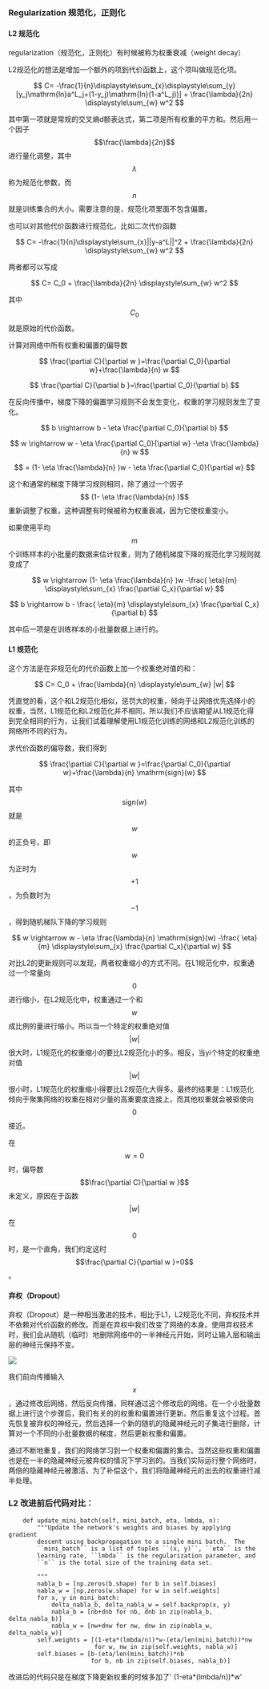### Regularization 规范化，正则化

#### L2 规范化

regularization（规范化，正则化）有时候被称为权重衰减（weight decay）

L2规范化的想法是增加一个额外的项到代价函数上，这个项叫做规范化项。


$$
C= -\frac{1}{n}\displaystyle\sum_{x}\displaystyle\sum_{y}[y_j\mathrm{ln}a^L_j+(1-y_j)\mathrm{ln}(1-a^L_j))] + \frac{\lambda}{2n} \displaystyle\sum_{w} w^2
$$


其中第一项就是常规的交叉熵d额表达式，第二项是所有权重的平方和。然后用一个因子$$\frac{\lambda}{2n}$$进行量化调整，其中$$\lambda$$称为规范化参数，而$$n$$就是训练集合的大小。需要注意的是，规范化项里面不包含偏置。

也可以对其他代价函数进行规范化，比如二次代价函数


$$
C= -\frac{1}{n}\displaystyle\sum_{x}||y-a^L||^2 + \frac{\lambda}{2n} \displaystyle\sum_{w} w^2
$$


两者都可以写成


$$
C= C_0 + \frac{\lambda}{2n} \displaystyle\sum_{w} w^2
$$


其中$$C_0$$就是原始的代价函数。

计算对网络中所有权重和偏置的偏导数


$$
\frac{\partial C}{\partial w }=\frac{\partial C_0}{\partial w}+\frac{\lambda}{n} w
$$



$$
\frac{\partial C}{\partial b }=\frac{\partial C_0}{\partial b}
$$


在反向传播中，梯度下降的偏置学习规则不会发生变化，权重的学习规则发生了变化。


$$
b \rightarrow b - \eta \frac{\partial C_0}{\partial b}
$$



$$
w \rightarrow w - \eta \frac{\partial C_0}{\partial w} -\eta \frac{\lambda}{n} w
$$



$$
= (1- \eta \frac{\lambda}{n} )w - \eta \frac{\partial C_0}{\partial w}
$$


这个和通常的梯度下降学习规则相同，除了通过一个因子$$ (1- \eta \frac{\lambda}{n} )$$重新调整了权重，这种调整有时候被称为权重衰减，因为它使权重变小。

如果使用平均$$m$$个训练样本的小批量的数据来估计权重，则为了随机梯度下降的规范化学习规则就变成了


$$
w \rightarrow (1- \eta \frac{\lambda}{n} )w -\frac{ \eta}{m} \displaystyle\sum_{x} \frac{\partial C_x}{\partial w}
$$



$$
b \rightarrow b - \frac{ \eta}{m} \displaystyle\sum_{x} \frac{\partial C_x}{\partial b}
$$


其中后一项是在训练样本的小批量数据上进行的。

#### L1 规范化

这个方法是在非规范化的代价函数上加一个权重绝对值的和：


$$
C= C_0 + \frac{\lambda}{n} \displaystyle\sum_{w} |w|
$$


凭直觉的看，这个和L2规范化相似，惩罚大的权重，倾向于让网络优先选择小的权重，当然，L1规范化和L2规范化并不相同，所以我们不应该期望从L1规范化得到完全相同的行为，让我们试着理解使用L1规范化训练的网络和L2规范化训练的网络所不同的行为。

求代价函数的偏导数，我们得到


$$
\frac{\partial C}{\partial w }=\frac{\partial C_0}{\partial w}+\frac{\lambda}{n} \mathrm{sign}(w)
$$


其中$$\mathrm{sign}(w)$$就是$$w$$的正负号，即$$w$$为正时为$$+1$$，为负数时为$$-1$$，得到随机梯队下降的学习规则


$$
w \rightarrow  w - \eta \frac{\lambda}{n} \mathrm{sign}(w)  -\frac{ \eta}{m} \displaystyle\sum_{x} \frac{\partial C_x}{\partial w}
$$


对比L2的更新规则可以发现，两者权重缩小的方式不同。在L1规范化中，权重通过一个常量向$$0$$进行缩小，在L2规范化中，权重通过一个和$$w$$成比例的量进行缩小。所以当一个特定的权重绝对值$$|w|$$很大时，L1规范化的权重缩小的要比L2规范化小的多。相反，当yi个特定的权重绝对值$$|w|$$很小时，L1规范化的权重缩小得要比L2规范化大得多。最终的结果是：L1规范化倾向于聚集网络的权重在相对少量的高重要度连接上，而其他权重就会被驱使向$$0$$接近。

在$$w=0$$时，偏导数$$\frac{\partial C}{\partial w }$$未定义，原因在于函数$$|w|$$在$$0$$时，是一个直角，我们约定这时$$\frac{\partial C}{\partial w }=0$$。

#### 弃权（Dropout）

弃权（Dropout）是一种相当激进的技术，相比于L1，L2规范化不同，弃权技术并不依赖对代价函数的修改。而是在弃权中我们改变了网络的本身。使用弃权技术时，我们会从随机（临时）地删除网络中的一半神经元开始，同时让输入层和输出层的神经元保持不变。

![](/assets/nn-dropout.png)

我们前向传播输入$$x$$，通过修改后网络，然后反向传播，同样通过这个修改后的网络。在一个小批量数据上进行这个步骤后，我们有关的的权重和偏置进行更新。然后重复这个过程。首先恢复被弃权的神经元，然后选择一个新的随机的隐藏神经元的子集进行删除，计算对一个不同的小批量数据的梯度，然后更新权重和偏置。

通过不断地重复，我们的网络学习到一个权重和偏置的集合。当然这些权重和偏置也是在一半的隐藏神经元被弃权的情况下学习到的。当我们实际运行整个网络时，两倍的隐藏神经元被激活，为了补偿这个，我们将隐藏神经元的出去的权重进行减半处理。

### L2 改进前后代码对比：

        def update_mini_batch(self, mini_batch, eta, lmbda, n):
            """Update the network's weights and biases by applying gradient
            descent using backpropagation to a single mini batch.  The
            ``mini_batch`` is a list of tuples ``(x, y)``, ``eta`` is the
            learning rate, ``lmbda`` is the regularization parameter, and
            ``n`` is the total size of the training data set.

            """
            nabla_b = [np.zeros(b.shape) for b in self.biases]
            nabla_w = [np.zeros(w.shape) for w in self.weights]
            for x, y in mini_batch:
                delta_nabla_b, delta_nabla_w = self.backprop(x, y)
                nabla_b = [nb+dnb for nb, dnb in zip(nabla_b, delta_nabla_b)]
                nabla_w = [nw+dnw for nw, dnw in zip(nabla_w, delta_nabla_w)]
            self.weights = [(1-eta*(lmbda/n))*w-(eta/len(mini_batch))*nw
                            for w, nw in zip(self.weights, nabla_w)]
            self.biases = [b-(eta/len(mini_batch))*nb
                           for b, nb in zip(self.biases, nabla_b)]

改进后的代码只是在梯度下降更新权重的时候多加了' \(1-eta\*\(lmbda/n\)\)\*w'

